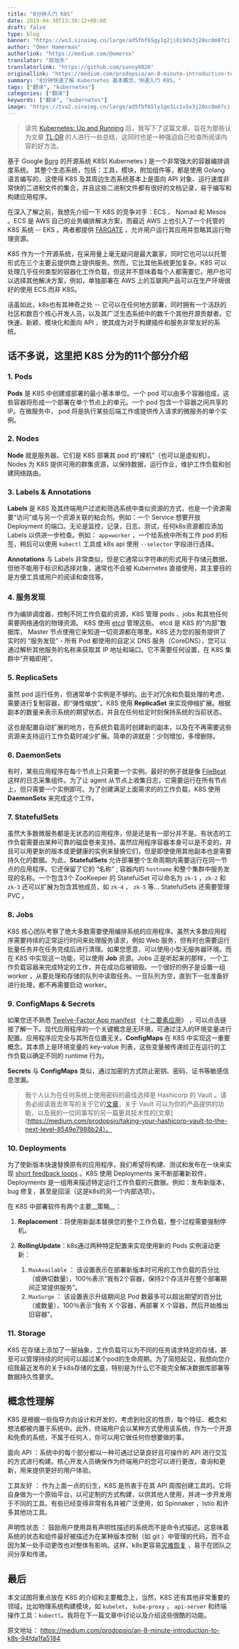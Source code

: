 ```yaml
---
title: "8分钟入门 K8S"
date: 2019-04-30T13:38:12+08:00
draft: false
type: blog
banner: "https://ws3.sinaimg.cn/large/ad5fbf65gy1g2ji8i9dx3j20xc0m87ci.jpg"
author: "Omer Hamerman"
authorlink: "https://medium.com/@omerxx"
translator: "郭旭东"
translatorlink: "https://github.com/sunny0826"
originallink: "https://medium.com/prodopsio/an-8-minute-introduction-to-k8s-94fda1fa5184"
summary: "8分钟快速了解 Kubernetes 基本概念，快速入门 K8S。"
tags: ["翻译", "kubernetes"]
categories: ["翻译"]
keywords: ["翻译", "kubernetes"]
image: "https://tva2.sinaimg.cn/large/ad5fbf65ly1ge3ic1v5x3j20xc0m87ci.jpg"
---
```

> 读完 [Kubernetes: Up and Running](https://www.amazon.com/Kubernetes-Running-Dive-Future-Infrastructure/dp/1491935677) 后，我写下了这篇文章。旨在为那些认为文章 [TL;DR](https://blog.maoxianplay.com/posts/cant/) 的人进行一些总结，这同时也是一种强迫自己检查所阅读内容的好方法。

基于 Google [Borg](https://kubernetes.io/blog/2015/04/borg-predecessor-to-kubernetes/) 的开源系统 K8S( Kubernetes ) 是一个非常强大的容器编排调度系统。 其整个生态系统，包括：工具，模块，附加组件等，都是使用 Golang 语言编写的，这使得 K8S 及其周边生态系统基本上是面向 API 对象、运行速度非常快的二进制文件的集合，并且这些二进制文件都有很好的文档记录，易于编写和构建应用程序。

在深入了解之前，我想先介绍一下 K8S 的竞争对手：ECS 、 Nomad 和 Mesos 。ECS 是 AWS 自己的业务编排解决方案，而最近 AWS 上也引入了一个托管的 K8S 系统 -- EKS 。两者都提供 [FARGATE](https://aws.amazon.com/fargate/) ，允许用户运行其应用并忽略其运行物理资源。

K8S 作为一个开源系统，在采用量上毫无疑问是最大赢家，同时它也可以以托管形式在三个主要云提供商上提供服务。然而，它比其他系统更加复杂。K8S 可以处理几乎任何类型的容器化工作负载，但这并不意味着每个人都需要它。用户也可以选择其他解决方案，例如，单独部署在 AWS 上的互联网产品可以在生产环境很好的使用 ECS 而非 K8S。

话虽如此，k8s也有其神奇之处 -- 它可以在任何地方部署，同时拥有一个活跃的社区和数百个核心开发人员，以及其广泛生态系统中的数千个其他开源贡献者。它快速、新颖、模块化和面向 API ，使其成为对于构建插件和服务非常友好的系统。

## 话不多说，这里把 K8S 分为的11个部分介绍


### 1. Pods

**Pods** 是 K8S 中创建或部署的最小基本单位。一个 pod 可以由多个容器组成，这些容器将形成一个部署在单个节点上的单元。一个 pod 包含一个容器之间共享的 IP。在微服务中， pod 将是执行某些后端工作或提供传入请求的微服务的单个实例。

### 2. Nodes

**Node** 就是服务器。它们是 K8S 部署其 pod 的“裸机”（也可以是虚拟机）。Nodes 为 K8S 提供可用的群集资源，以保持数据，运行作业，维护工作负载和创建网络路由。

### 3. Labels & Annotations

**Labels** 是 K8S 及其终端用户过滤和筛选系统中类似资源的方式，也是一个资源需要“访问”或与另一个资源关联的粘合剂。例如：一个 Service 想要开放 Deployment 的端口。无论是监控，记录，日志，测试，任何k8s资源都应添加 Labels 以供进一步检查。例如： `app=worker` ，一个给系统中所有工作 pod 的标签，稍后可以使用 `kubectl` 工具或 k8s api 使用 `--selector` 字段进行选择。

**Annotations** 与 Labels 非常类似，但是它通常以字符串的形式用于存储元数据，但他不能用于标识和选择对象，通常也不会被 Kubernetes 直接使用，其主要目的是方便工具或用户的阅读和查找等。

### 4. 服务发现

作为编排调度器，控制不同工作负载的资源，K8S 管理 pods 、jobs 和其他任何需要网络通信的物理资源。 K8S 使用 [etcd](https://kubernetes.io/docs/concepts/overview/components/#etcd) 管理这些。 etcd 是 K8S 的“内部”数据库， Master 节点使用它来知道一切资源都在哪里。K8S 还为您的服务提供了实时的 “服务发现” - 所有 Pod 都使用的自定义 DNS 服务（CoreDNS），您可以通过解析其他服务的名称来获取其 IP 地址和端口。它不需要任何设置，在 K8S 集群中“开箱即用”。

### 5. ReplicaSets

虽然 pod 运行任务，但通常单个实例是不够的。出于对冗余和负载处理的考虑，需要进行复制容器，即“弹性缩放”。K8S 使用 **ReplicaSet** 来实现伸缩扩展。根据副本的数量来表示系统的期望状态，并且在任何给定时刻保持系统的当前状态。

这也是配置自动扩展的地方，在系统负载高时创建新的副本，以及在不再需要这些资源来支持运行工作负载时减少扩展。简单的讲就是：少则增加，多增删除。

### 6. DaemonSets

有时，某些应用程序在每个节点上只需要一个实例。最好的例子就是像 [FileBeat](https://www.elastic.co/products/beats/filebeat) 这样的日志采集组件。为了让 agent 从节点上收集日志，它需要运行在所有节点上，但只需要一个实例即可。为了创建满足上面需求的的工作负载，K8S 使用 **DaemonSets** 来完成这个工作。

### 7. StatefulSets

虽然大多数微服务都是无状态的应用程序，但是还是有一部分并不是。有状态的工作负载需要由某种可靠的磁盘卷来支持。虽然应用程序容器本身可以是不变的，并且可以用更新的版本或更健康的实例来替换它们，但是即使使用其他副本也是需要持久化的数据。为此，**StatefulSets** 允许部署整个生命周期内需要运行在同一节点的应用程序。它还保留了它的 “名称” ; 容器内的 `hostname` 和整个集群中服务发现的名称。一个包含3个 ZooKeeper 的 StatefulSet 可以命名为 `zk-1` ，`zk-2` 和 `zk-3` 还可以扩展为包含其他成员，如 `zk-4` ， `zk-5` 等... StatefulSets 还需要管理 PVC 。

### 8. Jobs

K8S 核心团队考察了绝大多数需要使用编排系统的应用程序。虽然大多数应用程序需要持续的正常运行时间来处理服务请求，例如 Web 服务，但有时也需要运行批量任务并在任务完成后进行清理。如果您愿意，可以使用小型无服务器环境。而在 K8S 中实现这一功能，可以使用 **Job** 资源。Jobs 正是听起来的那样，一个工作负载容器来完成特定的工作，并在成功后被销毁。一个很好的例子是设置一组 worker ，从要处理和存储的队列中读取任务。一旦队列为空，直到下一批准备好进行处理，都不再需要启动 worker。

### 9. ConfigMaps & Secrets

如果您还不熟悉 [Twelve-Factor App manifest](https://12factor.net/) 《[十二要素应用](../12-factor)》 ，可以点击链接了解一下。现代应用程序的一个关键概念是无环境，可通过注入的环境变量进行配置。应用程序应完全与其所在位置无关。**ConfigMaps** 在 K8S 中实现这一重要概念。其本质上是环境变量的 key-value 列表，这些变量被传递给正在运行的工作负载以确定不同的 runtime 行为。

**Secrets** 与 **ConfigMaps** 类似，通过加密的方式防止密钥、密码、证书等敏感信息泄漏。

> 我个人认为在任何系统上使用密码的最佳选择是 Hashicorp 的 Vault 。请务必阅读我去年写的关于它的[文章](https://medium.com/prodopsio/security-for-dummies-protecting-application-secrets-made-easy-5ef3f8b748f7)，关于 Vault 可以为你的产品提供的功能，以及我的一位同事写的另一篇更具技术性的[文章](https://medium.com/prodopsio/taking-your-hashicorp-vault-to-the-next-level-8549e7988b24）。

### 10. Deployments

为了使新版本快速替换原有的应用程序，我们希望将构建、测试和发布在一块来实现 [short feedback loops](https://www.ibm.com/developerworks/community/blogs/beingagile/entry/short_feedback_loops_everywhere?lang=en) 。K8S 使用 Deployments 来不断部署新软件，Deployments 是一组用来描述特定运行工作负载的元数据。例如：发布新版本，bug 修复，甚至是回滚（这是k8s的另一个内部选项）。

在 K8S 中部署软件有两个主要__策略__：

1. **Replacement**：将使用新副本替换您的整个工作负载，整个过程需要强制停机。

2. **RollingUpdate**：k8s通过两种特定配置来实现使用新的 Pods 实例滚动更新：

    1. `MaxAvailable` ： 该设置表示在部署新版本时可用的工作负载的百分比（或确切数量），100％表示“我有2个容器，保持2个存活并在整个部署期间正常提供服务”。
    2. `MaxSurge` ： 该设置表示升级期间总 Pod 数最多可以超出期望的百分比（或数量），100％表示“我有 X 个容器，再部署 X 个容器，然后开始推出旧容器”。

### 11. Storage

K8S 在存储上添加了一层抽象，工作负载可以为不同的任务请求特定的存储，甚至可以管理持续的时间可以超过某个pod的生命周期。为了简短起见，我想向您介绍我最近发布的关于k8s存储的[文章](https://medium.com/prodopsio/k8s-will-not-solve-your-storage-problems-5bda2e6180b5)，特别是为什么它不能完全解决数据库部署等数据持久性要求。

## 概念性理解

K8S 是根据一些指导方向设计和开发的，考虑到社区的性质，每个特征、概念和想法都被内置于系统中。此外，终端用户会以某种方式使用该系统，作为一个开源和免费的系统，不属于任何人，你可以用它做任何你想要做的事。

面向 API ：系统中的每个部分都以一种可通过记录良好且可操作的 API 进行交互的方式进行构建。核心开发人员确保作为终端用户的您可以进行更改，查询和更新，用来提供更好的用户体验。

工具友好 ： 作为上面一点的衍生，K8S 是热衷于在其 API 周围创建工具的。它将自身做为一个原始平台，以可定制的方式构建，以供其他人使用，并进一步开发用于不同的工具。有些已经变得非常有名并被广泛使用，如 Spinnaker ，Istio 和许多其他功工具。

声明性状态 ： 鼓励用户使用具有声明性描述的系统而不是命令式描述。这意味着系统的状态和组件最好被描述为在某种版本控制（如 git ）中管理的代码，而不会因为某一处手动更改也对整体有影响。这样，k8s更容易[灾难恢复](https://en.wikipedia.org/wiki/Disaster_recovery) ，易于在团队之间分享和传递。

## 最后

本文试图将重点放在 K8S 的介绍和主要概念上，当然，K8S 还有其他非常重要的领域，比如物理系统构建模块，如 `kubelet`， `kube-proxy` ， `api-server` 和终端操作工具：`kubectl`。我将在下一篇文章中讨论以及介绍这些很酷的功能。

原文地址： https://medium.com/prodopsio/an-8-minute-introduction-to-k8s-94fda1fa5184